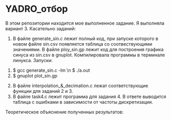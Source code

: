 # YADRO_отбор
В этом репозитории находится мое выполненное задание. Я выполняла вариант 3.
Касательно заданий:
1. В файле generate_sin.c лежит полный код, при запуске которого в новом файле sin.csv появляется таблица со соотвествующими значениями. В файле ploy_sin.gp лежит код для построения графика синуса из sin.csv в gnuplot. Компилировала программы в терминале линукса. Запуски:
1)  $ gcc generate_sin.c -lm \n
    $ ./a.out
2)  $ gnuplot plot_sin.gp

2. В файле interpolation_&_decimation.c лежат соответствующие функции для заданий 2 и 3.
3. В файле task4.c лежит программа для задания 4. В ответе выводится таблица с ошибками в зависимости от частоты дискретизации. 

Теоретическое объяснение полученных результатов:

